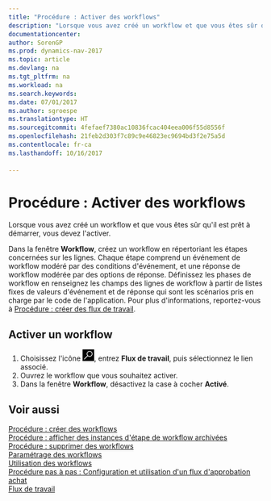 ```yaml
---
title: "Procédure : Activer des workflows"
description: "Lorsque vous avez créé un workflow et que vous êtes sûr qu'il est prêt à démarrer, vous devez l'activer."
documentationcenter: 
author: SorenGP
ms.prod: dynamics-nav-2017
ms.topic: article
ms.devlang: na
ms.tgt_pltfrm: na
ms.workload: na
ms.search.keywords: 
ms.date: 07/01/2017
ms.author: sgroespe
ms.translationtype: HT
ms.sourcegitcommit: 4fefaef7380ac10836fcac404eea006f55d8556f
ms.openlocfilehash: 21feb2d303f7c89c9e46823ec9694bd3f2e75a5d
ms.contentlocale: fr-ca
ms.lasthandoff: 10/16/2017

---
```

# <a name="how-to-enable-workflows"></a>Procédure : Activer des workflows
Lorsque vous avez créé un workflow et que vous êtes sûr qu'il est prêt à démarrer, vous devez l'activer.  

 Dans la fenêtre **Workflow**, créez un workflow en répertoriant les étapes concernées sur les lignes. Chaque étape comprend un événement de workflow modéré par des conditions d'événement, et une réponse de workflow modérée par des options de réponse. Définissez les phases de workflow en renseignez les champs des lignes de workflow à partir de listes fixes de valeurs d'événement et de réponse qui sont les scénarios pris en charge par le code de l'application. Pour plus d'informations, reportez\-vous à [Procédure : créer des flux de travail](across-how-to-create-workflows.md).  

## <a name="to-enable-a-workflow"></a>Activer un workflow  
1.  Choisissez l'icône ![Page ou rapport pour la recherche](media/ui-search/search_small.png "icône Page ou rapport pour la recherche"), entrez **Flux de travail**, puis sélectionnez le lien associé.  
2.  Ouvrez le workflow que vous souhaitez activer.  
3.  Dans la fenêtre **Workflow**, désactivez la case à cocher **Activé**.  

## <a name="see-also"></a>Voir aussi  
 [Procédure : créer des workflows](across-how-to-create-workflows.md)   
 [Procédure : afficher des instances d'étape de workflow archivées](across-how-to-view-archived-workflow-step-instances.md)   
 [Procédure : supprimer des workflows](across-how-to-delete-workflows.md)   
 [Paramétrage des workflows](across-set-up-workflows.md)   
 [Utilisation des workflows](across-use-workflows.md)   
 [Procédure pas à pas : Configuration et utilisation d'un flux d'approbation achat](walkthrough-setting-up-and-using-a-purchase-approval-workflow.md)   
 [Flux de travail](across-workflow.md)   

